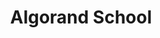 ---
title: "Algorand School"
description: "A deck providing a step-by-step introduction to Algorand&#39;s technology, ecosystem and tools, understanding Algorand consensus and Algorand network, familiarizing with the Algorand nodes and developer tools, understanding Algorand&#39;s account and transactions; and clarifying how to develop dApps on the Algorand Virtual Machine."
type: "course"
category: "Algorand Components"
difficulty: "Intermediate"
summary: "An introduction to Algorand and its technology, ecosystem and tools."
file_path: ""
image: "https://assets-global.website-files.com/5e39e095596498a8b9624af1/5ffca6e3e0d8ad9231cc2af6_Portfolio-course---final.png"
link: "https://github.com/cusma/algorand-school"
status: "open"
---